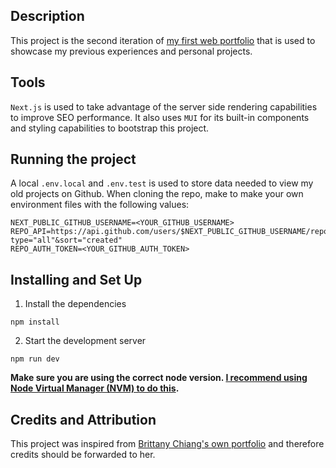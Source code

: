 ## Description
This project is the second iteration of [my first web portfolio](https://github.com/chrisoChen/portfolioV1) that is used to showcase my previous experiences and personal projects.

## Tools
`Next.js` is used to take advantage of the server side rendering capabilities to improve SEO performance. It also uses `MUI` for its built-in components and styling capabilities to bootstrap this project.

## Running the project
A local `.env.local` and `.env.test` is used to store data needed to view my old projects on Github. When cloning the repo, make to make your own environment files with the following values:
```
NEXT_PUBLIC_GITHUB_USERNAME=<YOUR_GITHUB_USERNAME>
REPO_API=https://api.github.com/users/$NEXT_PUBLIC_GITHUB_USERNAME/repos?type="all"&sort="created"
REPO_AUTH_TOKEN=<YOUR_GITHUB_AUTH_TOKEN>
```

## Installing and Set Up
1. Install the dependencies
```
npm install 
```

2. Start the development server
```
npm run dev
```
__Make sure you are using the correct node version. [I recommend using Node Virtual Manager (NVM) to do this](https://github.com/nvm-sh/nvm).__

## Credits and Attribution
This project was inspired from [Brittany Chiang's own portfolio](https://brittanychiang.com/) and therefore credits should be forwarded to her. 
